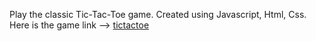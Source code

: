 Play the classic Tic-Tac-Toe game.
Created using Javascript, Html, Css.
Here is the game link --> [tictactoe](https://shauryatripaathi.github.io/tictactoe_new/)
